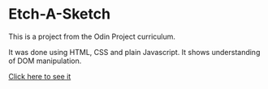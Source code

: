 # Etch-A-Sketch

This is a project from the Odin Project curriculum.

It was done using HTML, CSS and plain Javascript.
It shows understanding of DOM manipulation.

[Click here to see it](https://vcalomino4.github.io/etch-a-sketch/)
